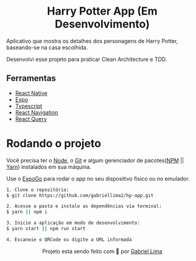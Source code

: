 <h1 align="center">
    Harry Potter App (Em Desenvolvimento)
</h1>

Aplicativo que mostra os detalhes dos personagens de Harry Potter, baseando-se na casa escolhida.

Desenvolvi esse projeto para praticar Clean Architecture e TDD.

<h2>Ferramentas</h2>

- [React Native](https://reactnative.dev/)
- [Expo](https://expo.dev/)
- [Typescript](https://www.typescriptlang.org/)
- [React Navigation](https://reactnavigation.org/)
- [React Query](https://react-query-v3.tanstack.com/)

# Rodando o projeto

Você precisa ter o [Node](https://nodejs.org/en/), o [Git](https://git-scm.com/) e algum gerenciador de pacotes([NPM](https://docs.npmjs.com/downloading-and-installing-node-js-and-npm/) || [Yarn](https://classic.yarnpkg.com/lang/en/docs/install)) instalados em sua máquina.

Use o [ExpoGo](https://expo.dev/client) para rodar o app no seu dispositivo fisico ou no emulador.

```bash
1. Clone o repositório:
$ git clone https://github.com/gabriellima2/hp-app.git

2. Acesse a pasta e instale as dependências via terminal:
$ yarn || npm i

3. Inicie a aplicação em modo de desenvolvimento:
$ yarn start || npm run start

4. Escaneie o QRCode ou digite a URL informada
```

<p align="center">Projeto esta sendo feito com 💙 por <a href="https://www.linkedin.com/in/gabriel-lima-860612236">Gabriel Lima</a></p>
